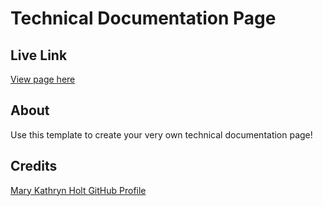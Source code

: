 # Technical Documentation Page

## Live Link
[View page here](https://marykathryn0.github.io/survey-form/.)

## About
Use this template to create your very own technical documentation page!


## Credits

[Mary Kathryn Holt GitHub Profile](https://github.com/MaryKathryn0)